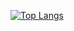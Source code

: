 [![Top Langs](https://github-readme-stats.vercel.app/api/top-langs/?username=seoyeon1123&layout=compact&theme=radical)](https://github.com/anuraghazra/github-readme-stats)

